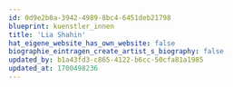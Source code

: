 ```yaml
---
id: 0d9e2b0a-3942-4989-8bc4-6451deb21798
blueprint: kuenstler_innen
title: 'Lia Shahin'
hat_eigene_website_has_own_website: false
biographie_eintragen_create_artist_s_biography: false
updated_by: b1a43fd3-c865-4122-b6cc-50cfa81a1985
updated_at: 1700498236
---
```

